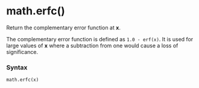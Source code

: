 # math.erfc()

Return the complementary error function at **x**.

The complementary error function is defined as `1.0 - erf(x)`. It is used for large values of **x** where a subtraction from one would cause a loss of significance.

### Syntax

```python
math.erfc(x)
```
